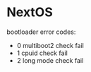 # NextOS

bootloader error codes:
- 0 multiboot2 check fail
- 1 cpuid check fail
- 2 long mode check fail